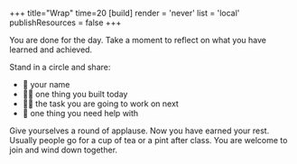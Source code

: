+++
title="Wrap"
time=20
[build]
  render = 'never'
  list = 'local'
  publishResources = false
+++

You are done for the day. Take a moment to reflect on what you have learned and achieved.

Stand in a circle and share:

- 📛 your name
- 💪🏽 one thing you built today
- 👷🏾 the task you are going to work on next
- 🛟 one thing you need help with

Give yourselves a round of applause. Now you have earned your rest. Usually people go for a cup of tea or a pint after class. You are welcome to join and wind down together.
